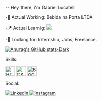 -- Hey there, i'm Gabriel Locatelli

-💼 Actual Working: Bebida na Porta LTDA 

-🪁 Actual Learnig: <img src="https://img.shields.io/badge/Java-ED8B00?style=for-the-badge&logo=openjdk&logoColor=white">

-👀 Looking for: Internship, Jobs, Freelance.

[![Anurag's GitHub stats-Dark](https://github-readme-stats.vercel.app/api?username=DowncastedGabe\&show_icons=true\&theme=dark#gh-dark-mode-only)](https://github.com/DowncastedGabe/github-readme-stats#responsive-card-theme#gh-dark-mode-only)

Skills:
<div style="display: inline_block">
  <img align="center" alt="HTML" height="30" widht="40" target="" src="https://img.shields.io/badge/HTML5-E34F26?style=for-the-badge&logo=html5&logoColor=white">
  <img align="center" alt="CSS" height="30" widht="40" target="" src="https://img.shields.io/badge/CSS-239120?&style=for-the-badge&logo=css3&logoColor=white">
  <img align="center" alt="BOOTSTRAP" height="30" widht="40" target="" src="https://img.shields.io/badge/Bootstrap-563D7C?style=for-the-badge&logo=bootstrap&logoColor=white"> 
</div>

Social: 
<div>
<a href="https://www.linkedin.com/in/gabriel-a-740714125/" >
  <img alt="Linkedin" target="_blank" src="https://img.shields.io/badge/LinkedIn-0077B5?style=for-the-badge&logo=linkedin&logoColor=white">
</a>
<a href="https://www.instagram.com/valuesofmind/" >
  <img alt="Instagram" target="_blank" src="https://img.shields.io/badge/Instagram-E4405F?style=for-the-badge&logo=instagram&logoColor=white">
</a>
</div>

